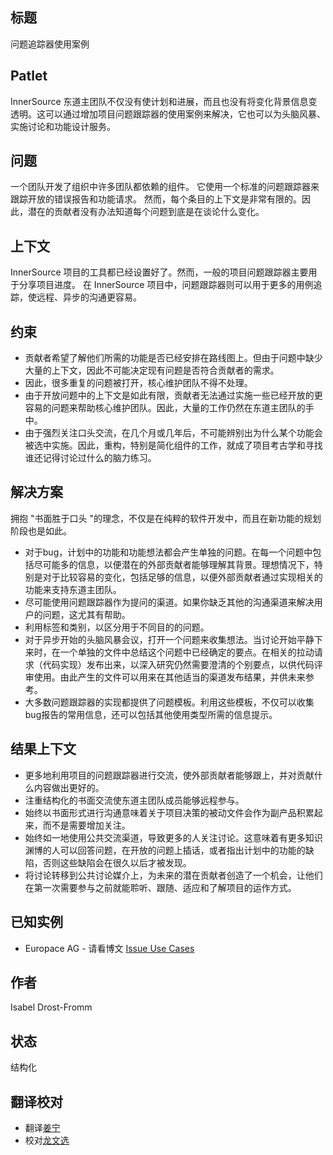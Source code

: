 ## 标题

问题追踪器使用案例

## Patlet

InnerSource 东道主团队不仅没有使计划和进展，而且也没有将变化背景信息变透明。这可以通过增加项目问题跟踪器的使用案例来解决，它也可以为头脑风暴、实施讨论和功能设计服务。

## 问题

一个团队开发了组织中许多团队都依赖的组件。
它使用一个标准的问题跟踪器来跟踪开放的错误报告和功能请求。
然而，每个条目的上下文是非常有限的。因此，潜在的贡献者没有办法知道每个问题到底是在谈论什么变化。

## 上下文

InnerSource 项目的工具都已经设置好了。然而，一般的项目问题跟踪器主要用于分享项目进度。
在 InnerSource 项目中，问题跟踪器则可以用于更多的用例追踪，使远程、异步的沟通更容易。

## 约束

- 贡献者希望了解他们所需的功能是否已经安排在路线图上。但由于问题中缺少大量的上下文，因此不可能决定现有问题是否符合贡献者的需求。
- 因此，很多重复的问题被打开，核心维护团队不得不处理。
- 由于开放问题中的上下文是如此有限，贡献者无法通过实施一些已经开放的更容易的问题来帮助核心维护团队。因此，大量的工作仍然在东道主团队的手中。
- 由于强烈关注口头交流，在几个月或几年后，不可能辨别出为什么某个功能会被选中实施。因此，重构，特别是简化组件的工作，就成了项目考古学和寻找谁还记得讨论过什么的脑力练习。

## 解决方案

拥抱 "书面胜于口头 "的理念，不仅是在纯粹的软件开发中，而且在新功能的规划阶段也是如此。

- 对于bug，计划中的功能和功能想法都会产生单独的问题。在每一个问题中包括尽可能多的信息，以便潜在的外部贡献者能够理解其背景。理想情况下，特别是对于比较容易的变化，包括足够的信息，以便外部贡献者通过实现相关的功能来支持东道主团队。
- 尽可能使用问题跟踪器作为提问的渠道。如果你缺乏其他的沟通渠道来解决用户的问题，这尤其有帮助。
- 利用标签和类别，以区分用于不同目的的问题。
- 对于异步开始的头脑风暴会议，打开一个问题来收集想法。当讨论开始平静下来时，在一个单独的文件中总结这个问题中已经确定的要点。在相关的拉动请求（代码实现）发布出来，以深入研究仍然需要澄清的个别要点，以供代码评审使用。由此产生的文件可以用来在其他适当的渠道发布结果，并供未来参考。
- 大多数问题跟踪器的实现都提供了问题模板。利用这些模板，不仅可以收集bug报告的常用信息，还可以包括其他使用类型所需的信息提示。

## 结果上下文

- 更多地利用项目的问题跟踪器进行交流，使外部贡献者能够跟上，并对贡献什么内容做出更好的。
- 注重结构化的书面交流使东道主团队成员能够远程参与。
- 始终以书面形式进行沟通意味着关于项目决策的被动文件会作为副产品积累起来，而不是需要增加关注。
- 始终如一地使用公共交流渠道，导致更多的人关注讨论。这意味着有更多知识渊博的人可以回答问题，在开放的问题上插话，或者指出计划中的功能的缺陷，否则这些缺陷会在很久以后才被发现。
- 将讨论转移到公共讨论媒介上，为未来的潜在贡献者创造了一个机会，让他们在第一次需要参与之前就能聆听、跟随、适应和了解项目的运作方式。

## 已知实例

* Europace AG - 请看博文 [Issue Use Cases](https://tech.europace.de/post/using-issues-for-asking-questions-and-tracking-work/)

## 作者

Isabel Drost-Fromm

## 状态

结构化

## 翻译校对

* 翻译[姜宁](https://github.com/willemjiang)
* 校对[龙文选](https://github.com/hncslwx)
